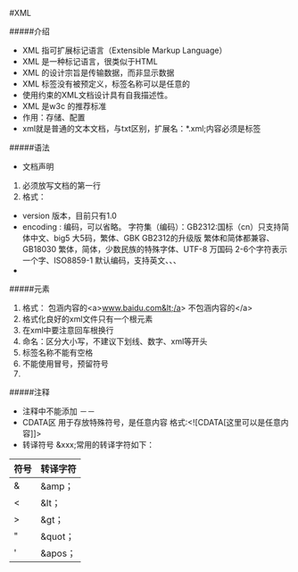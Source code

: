 #XML


#####介绍
-  XML 指可扩展标记语言（Extensible Markup Language）
-  XML 是一种标记语言，很类似于HTML
-  XML 的设计宗旨是传输数据，而非显示数据
-  XML 标签没有被预定义，标签名称可以是任意的
-  使用约束的XML文档设计具有自我描述性。
-  XML 是w3c 的推荐标准
-  作用：存储、配置
-  xml就是普通的文本文档，与txt区别，扩展名：*.xml;内容必须是标签

#####语法


- 文档声明
1. 必须放写文档的第一行
2. 格式：<?xml version="1.0" encoding="编码?>
- version  版本，目前只有1.0
- encoding : 编码，可以省略。  字符集（编码）：GB2312:国标（cn）只支持简体中文、big5 大5码，繁体、GBK   GB2312的升级版 繁体和简体都兼容、GB18030  繁体，简体，少数民族的特殊字体、UTF-8 万国码 2-6个字符表示一个字、ISO8859-1 默认编码，支持英文、、、
- 



#####元素
1.  格式： 包涵内容的&lt;a&gt;www.baidu.com&lt;/a&gt;    不包涵内容的&lt;/a&gt;
2.  格式化良好的xml文件只有一个根元素
3. 在xml中要注意回车根换行
4. 命名：区分大小写，不建议下划线、数字、xml等开头
5. 标签名称不能有空格
6. 不能使用冒号，预留符号
7. 

#####注释
- 注释中不能添加 －－
- CDATA区   用于存放特殊符号，是任意内容  格式:&lt;![CDATA[这里可以是任意内容]]&gt;
- 转译符号  &xxx;常用的转译字符如下：

符号 | 转译字符
---|---
& | &amp；
< | &lt；
> | &gt；
" | &quot；
' | &apos；





